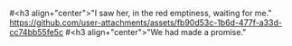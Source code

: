 #<h3 align+"center">"I saw her, in the red emptiness, waiting for me."
https://github.com/user-attachments/assets/fb90d53c-1b6d-477f-a33d-cc74bb55fe5c
#<h3 align+"center">"We had made a promise." 
